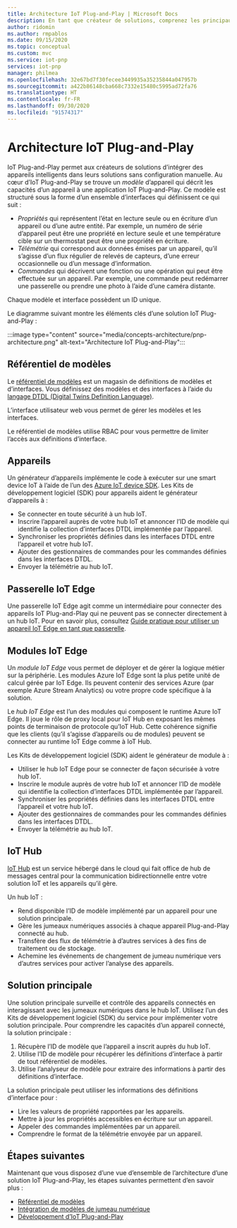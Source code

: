 ```yaml
---
title: Architecture IoT Plug-and-Play | Microsoft Docs
description: En tant que créateur de solutions, comprenez les principaux éléments architecturaux d’IoT Plug-and-Play.
author: ridomin
ms.author: rmpablos
ms.date: 09/15/2020
ms.topic: conceptual
ms.custom: mvc
ms.service: iot-pnp
services: iot-pnp
manager: philmea
ms.openlocfilehash: 32e67bd7f30fecee3449935a35235844a047957b
ms.sourcegitcommit: a422b86148cba668c7332e15480c5995ad72fa76
ms.translationtype: HT
ms.contentlocale: fr-FR
ms.lasthandoff: 09/30/2020
ms.locfileid: "91574317"
---
```

# <a name="iot-plug-and-play-architecture"></a>Architecture IoT Plug-and-Play

IoT Plug-and-Play permet aux créateurs de solutions d’intégrer des appareils intelligents dans leurs solutions sans configuration manuelle. Au cœur d’IoT Plug-and-Play se trouve un _modèle_ d’appareil qui décrit les capacités d’un appareil à une application IoT Plug-and-Play. Ce modèle est structuré sous la forme d’un ensemble d’interfaces qui définissent ce qui suit :

- _Propriétés_ qui représentent l’état en lecture seule ou en écriture d’un appareil ou d’une autre entité. Par exemple, un numéro de série d’appareil peut être une propriété en lecture seule et une température cible sur un thermostat peut être une propriété en écriture.
- _Télémétrie_ qui correspond aux données émises par un appareil, qu’il s’agisse d’un flux régulier de relevés de capteurs, d’une erreur occasionnelle ou d’un message d’information.
- _Commandes_ qui décrivent une fonction ou une opération qui peut être effectuée sur un appareil. Par exemple, une commande peut redémarrer une passerelle ou prendre une photo à l’aide d’une caméra distante.

Chaque modèle et interface possèdent un ID unique.

Le diagramme suivant montre les éléments clés d’une solution IoT Plug-and-Play :

:::image type="content" source="media/concepts-architecture/pnp-architecture.png" alt-text="Architecture IoT Plug-and-Play":::

## <a name="model-repository"></a>Référentiel de modèles

Le [référentiel de modèles](./concepts-model-repository.md) est un magasin de définitions de modèles et d’interfaces. Vous définissez des modèles et des interfaces à l’aide du [langage DTDL (Digital Twins Definition Language)](https://github.com/Azure/opendigitaltwins-dtdl).

L’interface utilisateur web vous permet de gérer les modèles et les interfaces.

Le référentiel de modèles utilise RBAC pour vous permettre de limiter l’accès aux définitions d’interface.

## <a name="devices"></a>Appareils

Un générateur d’appareils implémente le code à exécuter sur une smart device IoT à l’aide de l’un des [Azure IoT device SDK](./libraries-sdks.md). Les Kits de développement logiciel (SDK) pour appareils aident le générateur d’appareils à :

- Se connecter en toute sécurité à un hub IoT.
- Inscrire l’appareil auprès de votre hub IoT et annoncer l’ID de modèle qui identifie la collection d’interfaces DTDL implémentée par l’appareil.
- Synchroniser les propriétés définies dans les interfaces DTDL entre l’appareil et votre hub IoT.
- Ajouter des gestionnaires de commandes pour les commandes définies dans les interfaces DTDL.
- Envoyer la télémétrie au hub IoT.

## <a name="iot-edge-gateway"></a>Passerelle IoT Edge

Une passerelle IoT Edge agit comme un intermédiaire pour connecter des appareils IoT Plug-and-Play qui ne peuvent pas se connecter directement à un hub IoT. Pour en savoir plus, consultez [Guide pratique pour utiliser un appareil IoT Edge en tant que passerelle](../iot-edge/iot-edge-as-gateway.md).

## <a name="iot-edge-modules"></a>Modules IoT Edge

Un _module IoT Edge_ vous permet de déployer et de gérer la logique métier sur la périphérie. Les modules Azure IoT Edge sont la plus petite unité de calcul gérée par IoT Edge. Ils peuvent contenir des services Azure (par exemple Azure Stream Analytics) ou votre propre code spécifique à la solution.

Le _hub IoT Edge_ est l’un des modules qui composent le runtime Azure IoT Edge. Il joue le rôle de proxy local pour IoT Hub en exposant les mêmes points de terminaison de protocole qu’IoT Hub. Cette cohérence signifie que les clients (qu’il s’agisse d’appareils ou de modules) peuvent se connecter au runtime IoT Edge comme à IoT Hub.

Les Kits de développement logiciel (SDK) aident le générateur de module à :

- Utiliser le hub IoT Edge pour se connecter de façon sécurisée à votre hub IoT.
- Inscrire le module auprès de votre hub IoT et annoncer l’ID de modèle qui identifie la collection d’interfaces DTDL implémentée par l’appareil.
- Synchroniser les propriétés définies dans les interfaces DTDL entre l’appareil et votre hub IoT.
- Ajouter des gestionnaires de commandes pour les commandes définies dans les interfaces DTDL.
- Envoyer la télémétrie au hub IoT.

## <a name="iot-hub"></a>IoT Hub

[IoT Hub](../iot-hub/about-iot-hub.md) est un service hébergé dans le cloud qui fait office de hub de messages central pour la communication bidirectionnelle entre votre solution IoT et les appareils qu’il gère.

Un hub IoT :

- Rend disponible l’ID de modèle implémenté par un appareil pour une solution principale.
- Gère les jumeaux numériques associés à chaque appareil Plug-and-Play connecté au hub.
- Transfère des flux de télémétrie à d’autres services à des fins de traitement ou de stockage.
- Achemine les événements de changement de jumeau numérique vers d’autres services pour activer l’analyse des appareils.

## <a name="backend-solution"></a>Solution principale

Une solution principale surveille et contrôle des appareils connectés en interagissant avec les jumeaux numériques dans le hub IoT. Utilisez l’un des Kits de développement logiciel (SDK) du service pour implémenter votre solution principale. Pour comprendre les capacités d’un appareil connecté, la solution principale :

1. Récupère l’ID de modèle que l’appareil a inscrit auprès du hub IoT.
1. Utilise l’ID de modèle pour récupérer les définitions d’interface à partir de tout référentiel de modèles.
1. Utilise l’analyseur de modèle pour extraire des informations à partir des définitions d’interface.

La solution principale peut utiliser les informations des définitions d’interface pour :

- Lire les valeurs de propriété rapportées par les appareils.
- Mettre à jour les propriétés accessibles en écriture sur un appareil.
- Appeler des commandes implémentées par un appareil.
- Comprendre le format de la télémétrie envoyée par un appareil.

## <a name="next-steps"></a>Étapes suivantes

Maintenant que vous disposez d’une vue d’ensemble de l’architecture d’une solution IoT Plug-and-Play, les étapes suivantes permettent d’en savoir plus :

- [Référentiel de modèles](./concepts-model-repository.md)
- [Intégration de modèles de jumeau numérique](./concepts-model-discovery.md)
- [Développement d’IoT Plug-and-Play](./concepts-developer-guide-device-csharp.md)
